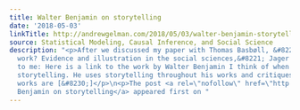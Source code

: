 ```yaml
---
title: Walter Benjamin on storytelling
date: '2018-05-03'
linkTitle: http://andrewgelman.com/2018/05/03/walter-benjamin-storytelling/
source: Statistical Modeling, Causal Inference, and Social Science
description: "<p>After we discussed my paper with Thomas Basbøll, &#8220;When do stories
  work? Evidence and illustration in the social sciences,&#8221; Jager Hartman wrote
  to me: Here is a link to the work by Walter Benjamin I think of when I think of
  storytelling. He uses storytelling throughout his works and critiques done on his
  works are [&#8230;]</p>\n<p>The post <a rel=\"nofollow\" href=\"http://andrewgelman.com/2018/05/03/walter-benjamin-storytelling/\">Walter
  Benjamin on storytelling</a> appeared first on "
---
```

